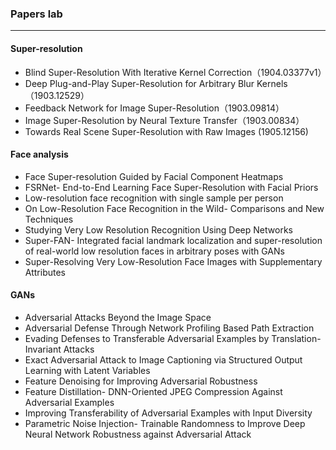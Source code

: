 ### Papers lab

------

#### Super-resolution

- Blind Super-Resolution With Iterative Kernel Correction（1904.03377v1）
- Deep Plug-and-Play Super-Resolution for Arbitrary Blur Kernels（1903.12529）
- Feedback Network for Image Super-Resolution（1903.09814）
- Image Super-Resolution by Neural Texture Transfer（1903.00834）
- Towards Real Scene Super-Resolution with Raw Images (1905.12156)

#### Face analysis

- Face Super-resolution Guided by Facial Component Heatmaps
- FSRNet- End-to-End Learning Face Super-Resolution with Facial Priors
- Low-resolution face recognition with single sample per person
- On Low-Resolution Face Recognition in the Wild- Comparisons and New Techniques
- Studying Very Low Resolution Recognition Using Deep Networks
- Super-FAN- Integrated facial landmark localization and super-resolution of real-world low resolution faces in arbitrary poses with GANs
- Super-Resolving Very Low-Resolution Face Images with Supplementary Attributes

#### GANs

- Adversarial Attacks Beyond the Image Space
- Adversarial Defense Through Network Profiling Based Path Extraction
- Evading Defenses to Transferable Adversarial Examples by Translation-Invariant Attacks
- Exact Adversarial Attack to Image Captioning via Structured Output Learning with Latent Variables
- Feature Denoising for Improving Adversarial Robustness
- Feature Distillation- DNN-Oriented JPEG Compression Against Adversarial Examples
- Improving Transferability of Adversarial Examples with Input Diversity
- Parametric Noise Injection- Trainable Randomness to Improve Deep Neural Network Robustness against Adversarial Attack